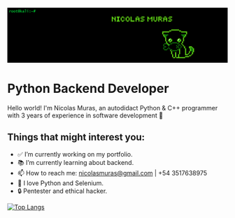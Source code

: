 ![alt text](https://github.com/NicolasMuras/NicolasMuras/blob/main/GitHub_Banner_v2.bmp?raw=true)

<h1>Python Backend Developer</h1>

Hello world! I'm Nicolas Muras, an autodidact Python & C++ programmer with 3 years of experience in software development 🌝

<h2>Things that might interest you:</h2>

<ul>
<li><g-emoji class="g-emoji" alias="white_check_mark" fallback-src="https://github.githubassets.com/images/icons/emoji/unicode/2705.png">✅</g-emoji> I’m currently working on my portfolio.</li>
<li><g-emoji class="g-emoji" alias="books" fallback-src="https://github.githubassets.com/images/icons/emoji/unicode/1f4da.png">📚</g-emoji> I’m currently learning about backend.</li>
<li><g-emoji class="g-emoji" alias="mailbox" fallback-src="https://github.githubassets.com/images/icons/emoji/unicode/1f4eb.png">📫</g-emoji> How to reach me: <a href="mailto:nicolasmuras@gmail.com">nicolasmuras@gmail.com</a> | +54 3517638975</li>
<li><g-emoji class="g-emoji" alias="blue_heart" fallback-src="https://github.githubassets.com/images/icons/emoji/unicode/1f499.png">💙</g-emoji> I love Python and Selenium.</li>
<li>🔒</g-emoji> Pentester and ethical hacker.</li>
</ul>

[![Top Langs](https://github-readme-stats.vercel.app/api/top-langs/?username=NicolasMuras&layout=compact&theme=dark)](https://github.com/anuraghazra/github-readme-stats)
